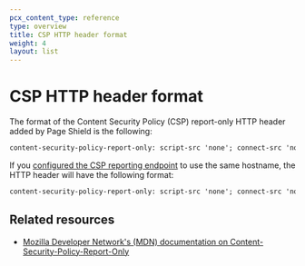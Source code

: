 ```yaml
---
pcx_content_type: reference
type: overview
title: CSP HTTP header format
weight: 4
layout: list
---
```


# CSP HTTP header format

The format of the Content Security Policy (CSP) report-only HTTP header added by Page Shield is the following:

```txt
content-security-policy-report-only: script-src 'none'; connect-src 'none'; report-uri https://csp-reporting.cloudflare.com/cdn-cgi/script_monitor/report?<QUERY_STRING>
```

If you [configured the CSP reporting endpoint](/page-shield/reference/settings/#csp-reporting-endpoint) to use the same hostname, the HTTP header will have the following format:

```txt
content-security-policy-report-only: script-src 'none'; connect-src 'none'; report-uri <YOUR_HOSTNAME>/cdn-cgi/script_monitor/report?<QUERY_STRING>
```

## Related resources

- [Mozilla Developer Network's (MDN) documentation on Content-Security-Policy-Report-Only](https://developer.mozilla.org/en-US/docs/Web/HTTP/Headers/Content-Security-Policy-Report-Only)
